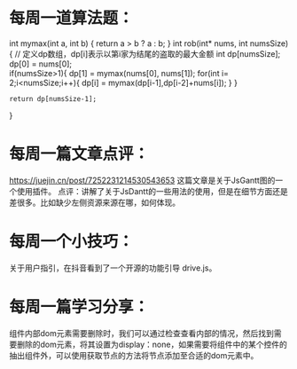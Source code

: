 # 每周一道算法题：
int mymax(int a, int b) { return a > b ? a : b; }
int rob(int* nums, int numsSize) {
    // 定义dp数组，dp[i]表示以第i家为结尾的盗取的最大金额
    int dp[numsSize];
    dp[0] = nums[0];  
    if(numsSize>1){
        dp[1] = mymax(nums[0], nums[1]);
        for(int i= 2;i<numsSize;i++){
            dp[i] = mymax(dp[i-1],dp[i-2]+nums[i]);
        }
    }
  
    return dp[numsSize-1];
}

# 每周一篇文章点评：
https://juejin.cn/post/7252231214530543653
这篇文章是关于JsGantt图的一个使用插件。
点评：讲解了关于JsDantt的一些用法的使用，但是在细节方面还是差很多。比如缺少左侧资源来源在哪，如何体现。




# 每周一个小技巧：
关于用户指引，在抖音看到了一个开源的功能引导 drive.js。




# 每周一篇学习分享：
组件内部dom元素需要删除时，我们可以通过检查查看内部的情况，然后找到需要删除的dom元素，将其设置为display：none，如果需要将组件中的某个控件的抽出组件外，可以使用获取节点的方法将节点添加至合适的dom元素中。

